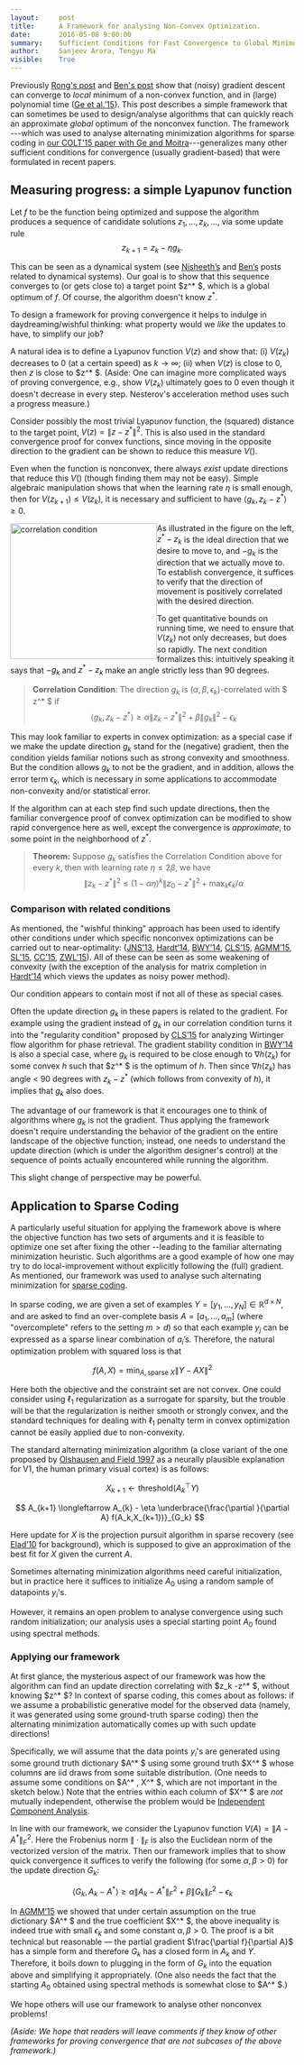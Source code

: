 ```yaml
---
layout:     post
title:      A Framework for analysing Non-Convex Optimization.
date:       2016-05-08 9:00:00
summary:    Sufficient Conditions for Fast Convergence to Global Minimum
author:     Sanjeev Arora, Tengyu Ma
visible:    True
---
```



Previously [Rong's post](http://www.offconvex.org/2016/03/22/saddlepoints/) and [Ben's post](http://www.offconvex.org/2016/03/24/saddles-again/) show that (noisy) gradient descent can converge to *local* minimum of a non-convex function, and in (large) polynomial time ([Ge et al.’15](http://arxiv.org/abs/1503.02101)). This post 
describes a simple framework that can sometimes be used to design/analyse algorithms that can quickly reach an approximate *global* optimum of the nonconvex function. The framework ---which was used to analyse alternating minimization algorithms for sparse coding  in [our COLT'15 paper with Ge and Moitra](http://arxiv.org/abs/1503.00778)---generalizes many other sufficient conditions for convergence (usually gradient-based) that were formulated in recent papers.

## Measuring progress: a simple Lyapunov function 

Let $f$ to be the function being optimized and suppose the algorithm produces a sequence of candidate solutions $z_1,\dots,z_k,\dots,$ via some update rule
$$z_{k+1} = z_k - \eta g_k.$$


This can be seen as a dynamical system (see [Nisheeth’s](http://www.offconvex.org/2016/04/04/markov-chains-dynamical-systems/) and [Ben’s](http://www.offconvex.org/2016/03/24/saddles-again/) posts related to dynamical systems).
Our goal is to show that this sequence converges to (or gets close to) a target point $z^* $, which is  a global optimum of $f$. Of course, the algorithm doesn't know $z^*$.

To design a framework for proving convergence it helps to indulge in daydreaming/wishful thinking: what property would we *like* the updates to have, to simplify our job? 

A natural idea is to define a Lyapunov function $V(z)$ and show that: (i) $V(z_k)$ decreases to $0$ (at a certain speed) as $k\rightarrow \infty$; (ii) when $V(z)$ is close to $0$, then $z$ is close to $z^* $. (Aside: One can imagine more complicated ways of proving convergence, e.g., show $V(z_k)$ ultimately goes to $0$ even though it doesn't decrease in every step. Nesterov's acceleration method uses such a progress measure.)

Consider possibly the most trivial Lyapunov function, the (squared) distance to the target point,  $V(z) = \|z-z^*\|^2$. This is also used in the standard convergence proof for convex functions, since moving in the opposite direction to the gradient can be shown to reduce this measure $V()$. 
 
Even when the function is nonconvex, there always *exist* update directions that reduce this $V()$ (though finding them may not be easy).  Simple algebraic manipulation shows that when the learning rate $\eta$ is small enough, then for $V(z_{k+1}) \le V(z_k)$, it is necessary and sufficient to have $\langle g_k, z_k-z^* \rangle \ge 0$. 

  <img src="http://www.cs.princeton.edu/~tengyu/angle_for_blog_post.png" alt="correlation condition" style ="float:left" height="240.8" width="260"/> As illustrated in the figure on the left, $z^* - z_k$ is the ideal direction that we desire to move to, and $-g_k$ is the direction that we actually move to. To establish convergence, it suffices to verify that the direction of movement is positively correlated with the desired direction. 

To get quantitative bounds on running time, we need to ensure that $V(z_k)$ not only decreases, but does so rapidly. The next condition formalizes this: intuitively speaking it says that $-g_k$ and $z^*-z_k$ make an angle strictly less than 90 degrees. 

> **Correlation Condition**: The direction $g_k$ is $(\alpha,\beta,\epsilon_k)$-correlated with $ z^* $  if 
$$\langle g_k,z_k-z^* \rangle \ge \alpha \|z_k-z^*\|^2 + \beta \|g_k\|^2 -\epsilon_k$$

This may look familiar to experts in convex optimization: as a special case if we make the update direction $g_k$ stand for the (negative) gradient, then the condition yields familiar notions such as strong convexity and smoothness. But the condition allows $g_k$ to not be the gradient, and in addition, allows  the error term $\epsilon_k$, which is necessary in some applications to accommodate non-convexity and/or statistical error. 

If the algorithm can at each step find such update directions, then the familiar convergence proof of convex optimization can be modified to show rapid convergence here as well, except the convergence is *approximate*, to some point in the neighborhood of $z^*$.


> **Theorem:** Suppose $g_k$ satisfies the Correlation Condition above for every $k$, then with learning rate $\eta \le 2\beta$, we have 
$$\| z_k-z^* \|^2 \le (1-\alpha\eta)^k\| z_0-z^* \|^2 + \max_k \epsilon_k/\alpha$$


### Comparison with related conditions 

As mentioned, the "wishful thinking" approach has been used to identify other 
conditions under which specific nonconvex optimizations can be carried out to near-optimality: ([JNS’13](https://arxiv.org/abs/1212.0467), [Hardt’14](http://arxiv.org/abs/1312.0925), [BWY’14](http://arxiv.org/abs/1408.2156), [CLS’15](http://arxiv.org/abs/1407.1065), [AGMM’15](http://arxiv.org/abs/1503.00778), [SL’15](http://arxiv.org/abs/1411.8003), [CC’15](http://arxiv.org/abs/1505.05114), [ZWL’15](https://papers.nips.cc/paper/5733-a-nonconvex-optimization-framework-for-low-rank-matrix-estimation)). All of these can be seen as some weakening of convexity (with the exception of the analysis for matrix completion in [Hardt’14](http://arxiv.org/abs/1312.0925) which views the updates as noisy power method). 

Our condition appears to contain most if not all of these as special cases. 

Often the update direction $g_k$ in these papers is related to the gradient. For example using the gradient instead of 
$g_k$ in our correlation condition turns it into the "regularity condition" proposed by [CLS’15](http://arxiv.org/abs/1407.1065) for analyzing Wirtinger flow algorithm for phase retrieval. 
The gradient stability condition in [BWY’14](http://arxiv.org/abs/1408.2156) is also a special case, where $g_k$ is required to be close enough to $\nabla h(z_k)$ for some convex $h$ such that $z^* $ is the optimum of $h$. Then since $\nabla h(z_k)$ has angle < 90 degrees with $z_k-z^*$ (which follows from convexity of $h$), it implies that $g_k$ also does.  

The advantage of our framework is that it encourages one to think of algorithms where $g_k$ is not the gradient.  Thus applying the framework doesn't require understanding the behavior of the gradient on the entire landscape of the objective function; instead, one needs to understand the update direction (which is  under the algorithm designer's control) at the 
sequence of points actually encountered while running the algorithm.

This slight change of perspective may be powerful.



## Application to Sparse Coding

A particularly useful situation for applying the framework above is where the objective function has two sets of arguments and it is feasible to optimize one set after fixing the other --leading to the familiar alternating minimization heuristic. Such algorithms are a good example of how one may try to do local-improvement without explicitly following the (full) gradient. 
As mentioned, our framework was used to analyse
such alternating minimization for [sparse coding](https://en.wikipedia.org/wiki/Neural_coding#Sparse_coding). 

In sparse coding, we are given a set of examples $Y = [y_1,\dots, y_N]\in \mathbb{R}^{d\times N}$, and are asked to find an over-complete basis $A = [a_1,\dots,a_m]$  (where "overcomplete" refers to the setting
$m > d$) so that each example $y_j$ can be expressed as a sparse linear combination of $a_i$’s. Therefore, the natural optimization problem with squared loss is that 

$$f(A,X) = \min_{A, \textrm{sparse } X} \|Y-AX\|^2$$

Here both the objective and the constraint set are not convex. 
One could consider using $\ell_1$ regularization as a surrogate for sparsity, but the trouble will be that the regularization is neither smooth or strongly convex, and the standard techniques for dealing with $\ell_1$ penalty term in convex optimization cannot be easily applied due to  non-convexity. 

The standard alternating minimization  algorithm (a close variant of the one proposed by [Olshausen and Field 1997](http://redwood.psych.cornell.edu/papers/olshausen_field_1997.pdf) as a neurally plausible explanation for V1, the human primary visual cortex) is as follows: 

$$
X_{k+1} \longleftarrow \textrm{threshold}(A_k^{\top}Y) 
$$

$$
A_{k+1} \longleftarrow A_{k} - \eta \underbrace{\frac{\partial }{\partial A} f(A_k,X_{k+1})}_{G_k}
$$

Here update for $X$ is the projection pursuit algorithm in sparse recovery (see [Elad’10](http://www.springer.com/us/book/9781441970107) for background), which is supposed to give an approximation of the best fit for $X$ given the current $A$. 

Sometimes alternating minimization algorithms need careful initialization, but in practice here it suffices to initialize $A_0$ using a random sample of datapoints $y_i$'s. 

However, it remains an open problem to analyse convergence using such random initialization; our analysis uses a special starting point $A_0$ found using spectral methods.

### Applying our framework

At first glance, the mysterious aspect of our framework was how the algorithm can find an update direction correlating with $z_k -z^* $,  without knowing $z^* $? In context of sparse coding, this comes about as follows:  if we assume a probabilistic generative model for the observed data (namely, it was generated using some ground-truth sparse coding) then the alternating minimization automatically comes up with such  update directions!


Specifically, we will assume that the data points $y_i$'s are generated using some ground truth dictionary $A^* $ 
 using some ground truth $X^* $ whose columns are iid draws from some suitable distribution.
 (One needs to assume some conditions on $A^* , X^* $, which  are not important in the sketch below.)  Note that the 
 entries within each column of $X^* $  are *not* mutually independent, otherwise the problem would be [Independent Component Analysis](https://en.wikipedia.org/wiki/Independent_component_analysis). 
 
 
In line with our framework, we consider the Lyapunov function $V(A) = \|A-A^* \|_F^2$. Here the Frobenius norm $\|\cdot\|_F$ is also the Euclidean norm of the vectorized version of the matrix. Then our framework implies that to show quick convergence it suffices to verify the following (for some $\alpha,\beta > 0$)	 for the update direction $G_k$:

$$\langle G_k, A_k-A^* \rangle \ge \alpha \|A_k - A^* \|_F^2 + \beta \|G_k\|_F^2 -\epsilon_k $$

In [AGMM’15](http://arxiv.org/abs/1503.00778) we showed that under certain assumption on the true dictionary $A^* $ and the true coefficient $X^* $, the above inequality is indeed true with small $\epsilon_k$ and some constant $\alpha,\beta > 0$. The proof is a bit technical but reasonable — the partial gradient $\frac{\partial f}{\partial A}$ has a simple form and therefore $G_k$ has a closed form in $A_k$ and $Y$. Therefore, it boils down to plugging in the form of $G_k$ into the equation above and simplifying it appropriately.  (One also needs the fact that
the starting $A_0$ obtained using spectral methods is somewhat close to $A^* $.)  

We hope others will use our framework to analyse other nonconvex problems!

*(Aside: We hope that readers will leave comments if they know of other frameworks for proving convergence that are not subcases of the above framework.)*

